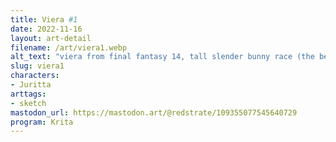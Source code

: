 ```yaml
---
title: Viera #1
date: 2022-11-16
layout: art-detail
filename: /art/viera1.webp
alt_text: "viera from final fantasy 14, tall slender bunny race (the best one)"
slug: viera1
characters:
- Juritta
arttags:
- sketch
mastodon_url: https://mastodon.art/@redstrate/109355077545640729
program: Krita
---
```

